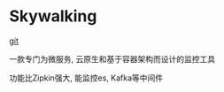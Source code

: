 # Skywalking

[git](https://github.com/apache/skywalking)

一款专门为微服务, 云原生和基于容器架构而设计的监控工具

功能比Zipkin强大, 能监控es, Kafka等中间件



